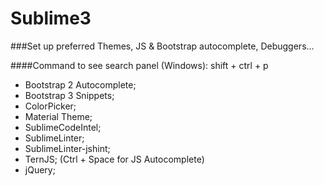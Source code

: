 # Sublime3
###Set up preferred Themes, JS &amp; Bootstrap autocomplete, Debuggers...

####Command to see search panel (Windows): shift + ctrl + p 

- Bootstrap 2 Autocomplete;
- Bootstrap 3 Snippets;
- ColorPicker;
- Material Theme;
- SublimeCodeIntel;
- SublimeLinter;
- SublimeLinter-jshint;
- TernJS; (Ctrl + Space for JS Autocomplete)
- jQuery;

